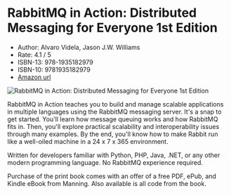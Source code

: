 # RabbitMQ in Action: Distributed Messaging for Everyone 1st Edition

* Author: Alvaro Videla, Jason J.W. Williams
* Rate: 4.1 / 5
* ISBN-13: 978-1935182979
* ISBN-10: 9781935182979
* [Amazon url](https://www.amazon.com/RabbitMQ-Action-Distributed-Messaging-Everyone-dp-1935182978/dp/1935182978/ref=mt_other?_encoding=UTF8&me=&qid=)

![RabbitMQ in Action: Distributed Messaging for Everyone 1st Edition](https://images-na.ssl-images-amazon.com/images/I/41pqH5wztkL._SX397_BO1,204,203,200_.jpg)

RabbitMQ in Action teaches you to build and manage scalable applications in multiple languages using the RabbitMQ messaging server. It's a snap to get started. You'll learn how message queuing works and how RabbitMQ fits in. Then, you'll explore practical scalability and interoperability issues through many examples. By the end, you'll know how to make Rabbit run like a well-oiled machine in a 24 x 7 x 365 environment.

Written for developers familiar with Python, PHP, Java, .NET, or any other modern programming language. No RabbitMQ experience required.

Purchase of the print book comes with an offer of a free PDF, ePub, and Kindle eBook from Manning. Also available is all code from the book.